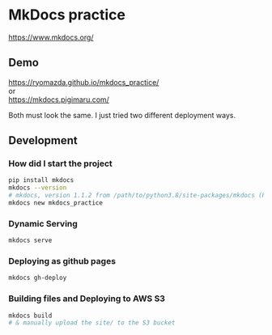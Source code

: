 # MkDocs practice

https://www.mkdocs.org/


## Demo
https://ryomazda.github.io/mkdocs_practice/  
or  
https://mkdocs.pigimaru.com/

Both must look the same. I just tried two different deployment ways.


## Development
### How did I start the project
```sh
pip install mkdocs
mkdocs --version
# mkdocs, version 1.1.2 from /path/to/python3.8/site-packages/mkdocs (Python3.8)
mkdocs new mkdocs_practice
```

### Dynamic Serving
```sh
mkdocs serve
```

### Deploying as github pages
```sh
mkdocs gh-deploy
```

### Building files and Deploying to AWS S3
```sh
mkdocs build
# & manually upload the site/ to the S3 bucket
```
